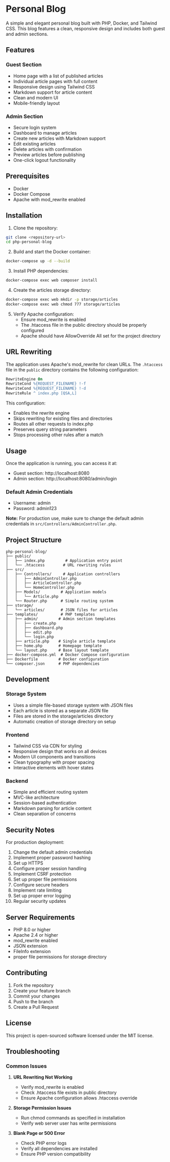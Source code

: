 # Personal Blog

A simple and elegant personal blog built with PHP, Docker, and Tailwind CSS. This blog features a clean, responsive design and includes both guest and admin sections.

## Features

### Guest Section
- Home page with a list of published articles
- Individual article pages with full content
- Responsive design using Tailwind CSS
- Markdown support for article content
- Clean and modern UI
- Mobile-friendly layout

### Admin Section
- Secure login system
- Dashboard to manage articles
- Create new articles with Markdown support
- Edit existing articles
- Delete articles with confirmation
- Preview articles before publishing
- One-click logout functionality

## Prerequisites

- Docker
- Docker Compose
- Apache with mod_rewrite enabled

## Installation

1. Clone the repository:
```bash
git clone <repository-url>
cd php-personal-blog
```

2. Build and start the Docker container:
```bash
docker-compose up -d --build
```

3. Install PHP dependencies:
```bash
docker-compose exec web composer install
```

4. Create the articles storage directory:
```bash
docker-compose exec web mkdir -p storage/articles
docker-compose exec web chmod 777 storage/articles
```

5. Verify Apache configuration:
   - Ensure mod_rewrite is enabled
   - The .htaccess file in the public directory should be properly configured
   - Apache should have AllowOverride All set for the project directory

## URL Rewriting

The application uses Apache's mod_rewrite for clean URLs. The `.htaccess` file in the `public` directory contains the following configuration:

```apache
RewriteEngine On
RewriteCond %{REQUEST_FILENAME} !-f
RewriteCond %{REQUEST_FILENAME} !-d
RewriteRule ^ index.php [QSA,L]
```

This configuration:
- Enables the rewrite engine
- Skips rewriting for existing files and directories
- Routes all other requests to index.php
- Preserves query string parameters
- Stops processing other rules after a match

## Usage

Once the application is running, you can access it at:
- Guest section: http://localhost:8080
- Admin section: http://localhost:8080/admin/login

### Default Admin Credentials
- Username: admin
- Password: admin123

**Note:** For production use, make sure to change the default admin credentials in `src/Controllers/AdminController.php`.

## Project Structure

```
php-personal-blog/
├── public/
│   ├── index.php         # Application entry point
│   └── .htaccess        # URL rewriting rules
├── src/
│   ├── Controllers/     # Application controllers
│   │   ├── AdminController.php
│   │   ├── ArticleController.php
│   │   └── HomeController.php
│   ├── Models/         # Application models
│   │   └── Article.php
│   └── Router.php      # Simple routing system
├── storage/
│   └── articles/       # JSON files for articles
├── templates/          # PHP templates
│   ├── admin/         # Admin section templates
│   │   ├── create.php
│   │   ├── dashboard.php
│   │   ├── edit.php
│   │   └── login.php
│   ├── article.php    # Single article template
│   ├── home.php       # Homepage template
│   └── layout.php     # Base layout template
├── docker-compose.yml  # Docker Compose configuration
├── Dockerfile         # Docker configuration
└── composer.json      # PHP dependencies
```

## Development

### Storage System
- Uses a simple file-based storage system with JSON files
- Each article is stored as a separate JSON file
- Files are stored in the storage/articles directory
- Automatic creation of storage directory on setup

### Frontend
- Tailwind CSS via CDN for styling
- Responsive design that works on all devices
- Modern UI components and transitions
- Clean typography with proper spacing
- Interactive elements with hover states

### Backend
- Simple and efficient routing system
- MVC-like architecture
- Session-based authentication
- Markdown parsing for article content
- Clean separation of concerns

## Security Notes

For production deployment:
1. Change the default admin credentials
2. Implement proper password hashing
3. Set up HTTPS
4. Configure proper session handling
5. Implement CSRF protection
6. Set up proper file permissions
7. Configure secure headers
8. Implement rate limiting
9. Set up proper error logging
10. Regular security updates

## Server Requirements

- PHP 8.0 or higher
- Apache 2.4 or higher
- mod_rewrite enabled
- JSON extension
- FileInfo extension
- proper file permissions for storage directory

## Contributing

1. Fork the repository
2. Create your feature branch
3. Commit your changes
4. Push to the branch
5. Create a Pull Request

## License

This project is open-sourced software licensed under the MIT license.

## Troubleshooting

### Common Issues

1. **URL Rewriting Not Working**
   - Verify mod_rewrite is enabled
   - Check .htaccess file exists in public directory
   - Ensure Apache configuration allows .htaccess override

2. **Storage Permission Issues**
   - Run chmod commands as specified in installation
   - Verify web server user has write permissions

3. **Blank Page or 500 Error**
   - Check PHP error logs
   - Verify all dependencies are installed
   - Ensure PHP version compatibility